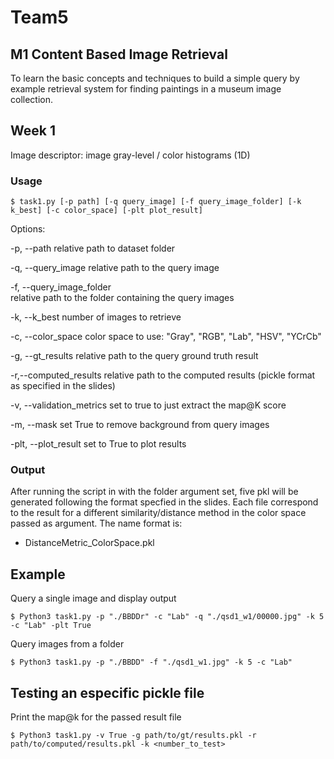 # Team5 
## M1 Content Based Image Retrieval
To learn the basic concepts and techniques to build a simple query by example
retrieval system for finding paintings in a museum image collection.

## Week 1

Image descriptor: image gray-level / color histograms (1D)

### Usage

``
$ task1.py [-p path] [-q query_image] [-f query_image_folder] [-k k_best] [-c color_space] [-plt plot_result]
``

Options:

  -p, --path            relative path to dataset folder
  
  -q, --query_image     relative path to the query image
  
  -f, --query_image_folder  
                        relative path to the folder containing the query images
                        
  -k, --k_best          number of images to retrieve
  
  -c, --color_space     color space to use: "Gray", "RGB", "Lab", "HSV", "YCrCb"
  
  -g, --gt_results      relative path to the query ground truth result
  
  -r,--computed_results 
                        relative path to the computed results (pickle format as specified in the slides)
  
  -v, --validation_metrics
                        set to true to just extract the map@K score
                        
  -m, --mask            set True to remove background from query images

  -plt, --plot_result   set to True to plot results

### Output
After running the script in with the folder argument set, five pkl will be generated
following the format specfied in the slides. Each file correspond to the result for a different similarity/distance method in the color space passed as argument. The name format is:
  - DistanceMetric_ColorSpace.pkl

## Example
Query a single image and display output

``
$ Python3 task1.py -p "./BBDDr" -c "Lab" -q "./qsd1_w1/00000.jpg" -k 5 -c "Lab" -plt True
``

Query images from a folder

``
$ Python3 task1.py -p "./BBDD" -f "./qsd1_w1.jpg" -k 5 -c "Lab"
``

## Testing an especific pickle file
Print the map@k for the passed result file

``
$ Python3 task1.py -v True -g path/to/gt/results.pkl -r path/to/computed/results.pkl -k <number_to_test>
``

